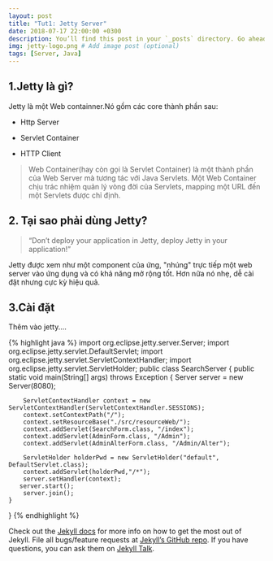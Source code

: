```yaml
---
layout: post
title: "Tut1: Jetty Server"
date: 2018-07-17 22:00:00 +0300
description: You’ll find this post in your `_posts` directory. Go ahead and edit it and re-build the site to see your changes. # Add post description (optional)
img: jetty-logo.png # Add image post (optional)
tags: [Server, Java]
---
```

## 1.Jetty là gì?

Jetty là một Web containner.Nó gồm các core thành phần sau:

* Http Server

* Servlet Container

* HTTP Client

>Web Container(hay còn gọi là Servlet Container) là một thành phần của Web Server mà tương tác với Java Servlets. Một Web Container chịu trác nhiệm quản lý vòng đời của Servlets, mapping một URL đến một Servlets được chỉ định. 

## 2. Tại sao phải dùng Jetty?

>“Don’t deploy your application in Jetty, deploy Jetty in your application!”

Jetty được xem như một component của ứng, "nhúng" trực tiếp một web server vào ứng dụng và có khả năng mở rộng tốt. Hơn nữa nó nhẹ, dễ cài đặt nhưng cực kỳ hiệu quả.

## 3.Cài đặt


Thêm vào jetty....



{% highlight java %}
import org.eclipse.jetty.server.Server;
import org.eclipse.jetty.servlet.DefaultServlet;
import org.eclipse.jetty.servlet.ServletContextHandler;
import org.eclipse.jetty.servlet.ServletHolder;
public class SearchServer {
    public static void main(String[] args) throws Exception
    {
        Server server = new Server(8080);

        ServletContextHandler context = new ServletContextHandler(ServletContextHandler.SESSIONS);
        context.setContextPath("/");
        context.setResourceBase("./src/resourceWeb/");
        context.addServlet(SearchForm.class, "/index");
        context.addServlet(AdminForm.class, "/Admin");
        context.addServlet(AdminAlterForm.class, "/Admin/Alter");
        
        ServletHolder holderPwd = new ServletHolder("default", DefaultServlet.class);
        context.addServlet(holderPwd,"/*");
        server.setHandler(context);
       server.start();
        server.join();
    }
}
{% endhighlight %}

Check out the [Jekyll docs][jekyll-docs] for more info on how to get the most out of Jekyll. File all bugs/feature requests at [Jekyll’s GitHub repo][jekyll-gh]. If you have questions, you can ask them on [Jekyll Talk][jekyll-talk].

[jekyll-docs]: https://jekyllrb.com/docs/home
[jekyll-gh]:   https://github.com/jekyll/jekyll
[jekyll-talk]: https://talk.jekyllrb.com/
